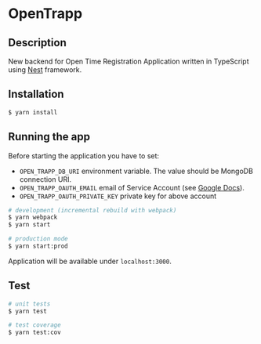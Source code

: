 # OpenTrapp

## Description
New backend for Open Time Registration Application written in TypeScript using [Nest](https://github.com/nestjs/nest) framework.

## Installation

```bash
$ yarn install
```

## Running the app

Before starting the application you have to set:
 * `OPEN_TRAPP_DB_URI` environment variable. The value should be MongoDB connection URI.
 * `OPEN_TRAPP_OAUTH_EMAIL` email of Service Account (see [Google Docs](https://developers.google.com/identity/protocols/OAuth2ServiceAccount)).
 * `OPEN_TRAPP_OAUTH_PRIVATE_KEY` private key for above account

```bash
# development (incremental rebuild with webpack)
$ yarn webpack
$ yarn start

# production mode
$ yarn start:prod
```
Application will be available under `localhost:3000`.

## Test

```bash
# unit tests
$ yarn test

# test coverage
$ yarn test:cov
```
